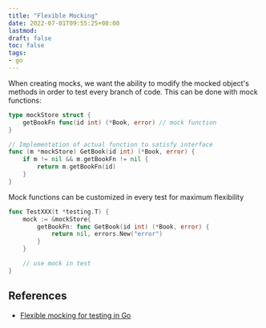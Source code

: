 ```yaml
---
title: "Flexible Mocking"
date: 2022-07-01T09:55:25+08:00
lastmod:
draft: false
toc: false
tags:
- go
---
```


When creating mocks, we want the ability to modify the mocked object's methods
in order to test every branch of code. This can be done with mock functions:

```go
type mockStore struct {
	getBookFn func(id int) (*Book, error) // mock function
}

// Implementation of actual function to satisfy interface
func (m *mockStore) GetBook(id int) (*Book, error) {
	if m != nil && m.getBookFn != nil {
		return m.getBookFn(id)
	}
}
```

Mock functions can be customized in every test for maximum flexibility

```go
func TestXXX(t *testing.T) {
	mock := &mockStore{
		getBookFn: func GetBook(id int) (*Book, error) {
			return nil, errors.New("error")
		}
	}

	// use mock in test
}
```

## References
- [Flexible mocking for testing in Go](https://medium.com/safetycultureengineering/flexible-mocking-for-testing-in-go-f952869e34f5)
